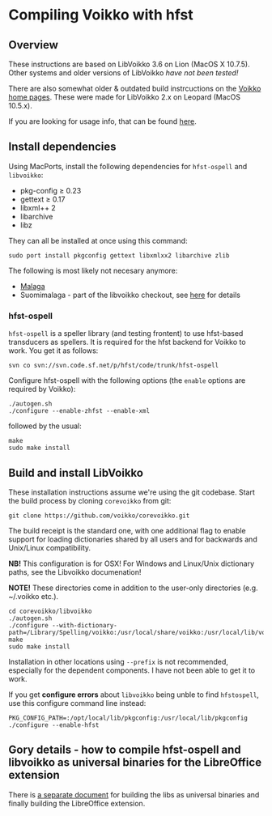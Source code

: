 # Compiling Voikko with hfst

## Overview

These instructions are based on LibVoikko 3.6 on Lion (MacOS X 10.7.5). Other systems and older versions of LibVoikko _have not been tested!_

There are also somewhat older & outdated build instrcuctions on the [Voikko home pages](http://voikko.sourceforge.net/source-mac.html). These were made for LibVoikko 2.x on Leopard (MacOS 10.5.x).

If you are looking for usage info, that can be found [here](/tools/UsingVoikkoWithHfst.html).

## Install dependencies

Using MacPorts, install the following dependencies for `hfst-ospell` and `libvoikko`:

- pkg-config ≥ 0.23
- gettext ≥ 0.17
- libxml++ 2
- libarchive
- libz

They can all be installed at once using this command:

```
sudo port install pkgconfig gettext libxmlxx2 libarchive zlib
```

The following is most likely not necesary anymore:

- [Malaga](http://home.arcor.de/bjoern-beutel/malaga/)
- Suomimalaga - part of the libvoikko checkout, see
  [here](http://voikko.sourceforge.net/source-mac.html) for details

### hfst-ospell

`hfst-ospell` is a speller library (and testing frontent) to use hfst-based transducers as spellers. It is required for the hfst backend for Voikko to work. You get it as follows:

```
svn co svn://svn.code.sf.net/p/hfst/code/trunk/hfst-ospell
```

Configure hfst-ospell with the following options (the `enable` options are required by Voikko):

```
./autogen.sh
./configure --enable-zhfst --enable-xml
```

followed by the usual:

```
make
sudo make install
```

## Build and install LibVoikko

These installation instructions assume we're using the git codebase. Start the build process by cloning `corevoikko` from git:

```
git clone https://github.com/voikko/corevoikko.git
```

The build receipt is the standard one, with one additional flag to enable
support for loading dictionaries shared by all users and for backwards and
Unix/Linux compatibility.

**NB!** This configuration is for OSX! For Windows and Linux/Unix dictionary
paths, see the Libvoikko documenation!

**NOTE!** These directories come in addition to the user-only directories (e.g.
~/.voikko etc.).

```
cd corevoikko/libvoikko
./autogen.sh
./configure --with-dictionary-path=/Library/Spelling/voikko:/usr/local/share/voikko:/usr/local/lib/voikko
make
sudo make install
```

Installation in other locations using `--prefix` is not recommended, especially for the dependent components. I have not been able to get it to work.

If you get **configure errors** about `libvoikko` being unble to find `hfstospell`, use this configure command line instead:

```
PKG_CONFIG_PATH=:/opt/local/lib/pkgconfig:/usr/local/lib/pkgconfig ./configure --enable-hfst
```

## Gory details - how to compile hfst-ospell and libvoikko as universal binaries for the LibreOffice extension

There is [a separate document](BuildingTheVoikkoExtensionForLibreOffice.html) for
building the libs as universal binaries and finally building the LibreOffice
extension.
